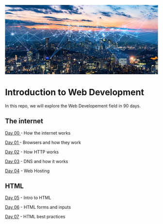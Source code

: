 <img src="./avatar.jpg" alt="the-internet" >

# Introduction to Web Development
In this repo, we  will explore the  Web Developement field in 90 days. 

## The internet
[Day 00 ](./day00/) - How the internet works 

[Day 01 ](./day01/) - Browsers and how they work

[Day 02](./day02/) - How HTTP works

[Day 03](./day03/) - DNS and how it works

[Day 04](./day04/) - Web Hosting

## HTML 

[Day 05](./day05/) - Intro to HTML

[Day 06](./day06/) - HTML forms and inputs

[Day 07](./day07/) - HTML best practices 